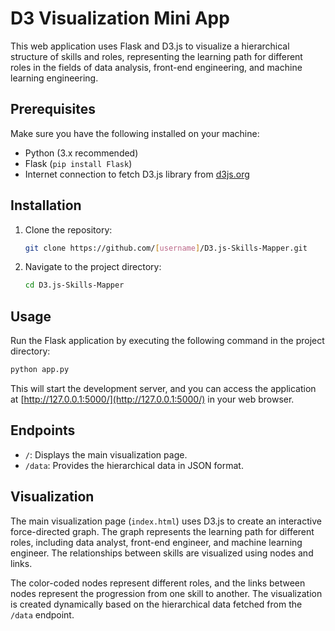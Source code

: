 # D3 Visualization Mini App

This web application uses Flask and D3.js to visualize a hierarchical structure of skills and roles, representing the learning path for different roles in the fields of data analysis, front-end engineering, and machine learning engineering.

## Prerequisites

Make sure you have the following installed on your machine:

- Python (3.x recommended)
- Flask (`pip install Flask`)
- Internet connection to fetch D3.js library from [d3js.org](https://d3js.org/)

## Installation

1. Clone the repository:

    ```bash
    git clone https://github.com/[username]/D3.js-Skills-Mapper.git
    ```

2. Navigate to the project directory:

    ```bash
    cd D3.js-Skills-Mapper
    ```

## Usage

Run the Flask application by executing the following command in the project directory:

```bash
python app.py
```

This will start the development server, and you can access the application at [http://127.0.0.1:5000/](http://127.0.0.1:5000/) in your web browser.

## Endpoints

- `/`: Displays the main visualization page.
- `/data`: Provides the hierarchical data in JSON format.

## Visualization

The main visualization page (`index.html`) uses D3.js to create an interactive force-directed graph. The graph represents the learning path for different roles, including data analyst, front-end engineer, and machine learning engineer. The relationships between skills are visualized using nodes and links.

The color-coded nodes represent different roles, and the links between nodes represent the progression from one skill to another. The visualization is created dynamically based on the hierarchical data fetched from the `/data` endpoint.
